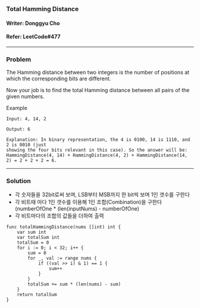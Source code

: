 ### Total Hamming Distance
#### Writer: Donggyu Cho
#### Refer: LeetCode#477

* * *
### Problem
The Hamming distance between two integers is the number of positions at which the corresponding bits are different.

Now your job is to find the total Hamming distance between all pairs of the given numbers.

Example
```
Input: 4, 14, 2

Output: 6

Explanation: In binary representation, the 4 is 0100, 14 is 1110, and 2 is 0010 (just
showing the four bits relevant in this case). So the answer will be:
HammingDistance(4, 14) + HammingDistance(4, 2) + HammingDistance(14, 2) = 2 + 2 + 2 = 6.
```

 
* * *
### Solution
- 각 숫자들을 32bit로써 보며, LSB부터 MSB까지 한 bit씩 보며 1인 갯수를 구한다
- 각 비트때 마다 1인 갯수를 이용해 1인 조합(Combination)을 구한다 (numberOfOne * (len(inputNums) - numberOfOne)
- 각 비트마다의 조합의 값들을 더하여 출력


```
func totalHammingDistance(nums []int) int {
    var sum int
    var totalSum int
    totalSum = 0
    for i := 0; i < 32; i++ {
        sum = 0
        for _, val := range nums {
            if ((val >> i) & 1) == 1 {
                sum++
            }
        }
        totalSum += sum * (len(nums) - sum)
    }
    return totalSum
}
```
